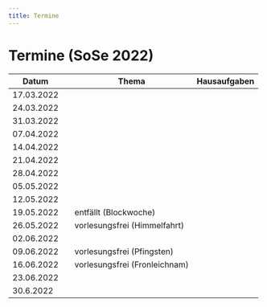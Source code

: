 ```yaml
---
title: Termine
---
```


# Termine (SoSe 2022) 

| Datum | | Thema | Hausaufgaben|
|---|---|---|---|
| 17.03.2022 | |  ||
| 24.03.2022 | |  ||
| 31.03.2022 | |  ||
| 07.04.2022 | |  ||
| 14.04.2022 | |  ||
| 21.04.2022 | |  ||
| 28.04.2022 | |  || 
| 05.05.2022 | |  ||
| 12.05.2022 | |  ||
| 19.05.2022 | | entfällt (Blockwoche) ||
| 26.05.2022 | | vorlesungsfrei (Himmelfahrt) ||
| 02.06.2022 | |  ||
| 09.06.2022 | | vorlesungsfrei (Pfingsten) ||
| 16.06.2022 | | vorlesungsfrei (Fronleichnam) ||
| 23.06.2022 | |  ||
| 30.6.2022 | |  ||
